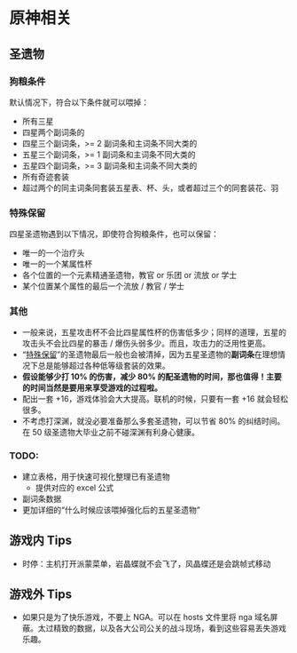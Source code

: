 # 原神相关

## 圣遗物

### 狗粮条件
默认情况下，符合以下条件就可以喂掉：
- 所有三星
- 四星两个副词条的
- 四星三个副词条，>= 2 副词条和主词条不同大类的
- 五星三个副词条，>= 1 副词条和主词条不同大类的
- 五星四个副词条，>= 3 副词条和主词条不同大类的
- 所有奇迹套装
- 超过两个的同主词条同套装五星表、杯、头，或者超过三个的同套装花、羽

### 特殊保留
四星圣遗物遇到以下情况，即使符合狗粮条件，也可以保留：
- 唯一的一个治疗头
- 唯一的一个某属性杯
- 各个位置的一个元素精通圣遗物，教官 or 乐团 or 流放 or 学士
- 某个位置某个属性的最后一个流放 / 教官 / 学士

### 其他
- 一般来说，五星攻击杯不会比四星属性杯的伤害低多少；同样的道理，五星的攻击头不会比四星的暴击 / 爆伤头弱多少。而且，攻击力的泛用性更高。
- “[特殊保留](#特殊保留)”的圣遗物最后一般也会被清掉，因为五星圣遗物的**副词条**在理想情况下总是能够超过各种低等级套装的效果。
- **假设能够少打 10% 的伤害，减少 80% 的配圣遗物的时间，那也值得！主要的时间当然是要用来享受游戏的过程啦。**
- 配出一套 +16，游戏体验会大大提高。联机的时候，只要有一套 +16 就会轻松很多。
- 不考虑打深渊，就没必要准备那么多套圣遗物，可以节省 80% 的纠结时间。在 50 级圣遗物大毕业之前不碰深渊有利身心健康。

### TODO:
- 建立表格，用于快速可视化整理已有圣遗物
  - 提供对应的 excel 公式
- 副词条数据
- 更加详细的“什么时候应该喂掉强化后的五星圣遗物”

## 游戏内 Tips
- 时停：主机打开派蒙菜单，岩晶蝶就不会飞了，风晶蝶还是会跳帧式移动

## 游戏外 Tips
- 如果只是为了快乐游戏，不要上 NGA。可以在 hosts 文件里将 nga 域名屏蔽。太过精致的数据，以及各大公司公关的战斗现场，看到这些容易丢失游戏乐趣。
